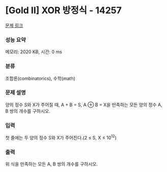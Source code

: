 # [Gold II] XOR 방정식 - 14257 

[문제 링크](https://www.acmicpc.net/problem/14257) 

### 성능 요약

메모리: 2020 KB, 시간: 0 ms

### 분류

조합론(combinatorics), 수학(math)

### 문제 설명

<p>양의 정수 S와 X가 주어질 때, A + B = S, A ⊕ B = X을 만족하는 모든 양의 정수 A, B 쌍의 개수를 구하시오.</p>

### 입력 

 <p>첫 줄에는 두 양의 정수 S와 X가 주어진다.(2 ≤ S, X ≤ 10<sup>12</sup>)</p>

### 출력 

 <p>위 식을 만족하는 모든 A, B 쌍의 개수를 구하시오.</p>

